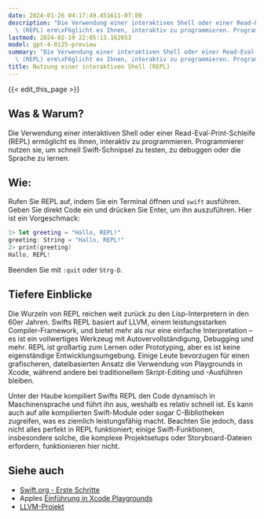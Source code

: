 ```yaml
---
date: 2024-01-26 04:17:49.451611-07:00
description: "Die Verwendung einer interaktiven Shell oder einer Read-Eval-Print-Schleife\
  \ (REPL) erm\xF6glicht es Ihnen, interaktiv zu programmieren. Programmierer nutzen\u2026"
lastmod: 2024-02-19 22:05:13.162653
model: gpt-4-0125-preview
summary: "Die Verwendung einer interaktiven Shell oder einer Read-Eval-Print-Schleife\
  \ (REPL) erm\xF6glicht es Ihnen, interaktiv zu programmieren. Programmierer nutzen\u2026"
title: Nutzung einer interaktiven Shell (REPL)
---
```


{{< edit_this_page >}}

## Was & Warum?
Die Verwendung einer interaktiven Shell oder einer Read-Eval-Print-Schleife (REPL) ermöglicht es Ihnen, interaktiv zu programmieren. Programmierer nutzen sie, um schnell Swift-Schnipsel zu testen, zu debuggen oder die Sprache zu lernen.

## Wie:
Rufen Sie REPL auf, indem Sie ein Terminal öffnen und `swift` ausführen. Geben Sie direkt Code ein und drücken Sie Enter, um ihn auszuführen. Hier ist ein Vorgeschmack:

```Swift
1> let greeting = "Hallo, REPL!"
greeting: String = "Hallo, REPL!"
2> print(greeting)
Hallo, REPL!
```

Beenden Sie mit `:quit` oder `Strg-D`.

## Tiefere Einblicke
Die Wurzeln von REPL reichen weit zurück zu den Lisp-Interpretern in den 60er Jahren. Swifts REPL basiert auf LLVM, einem leistungsstarken Compiler-Framework, und bietet mehr als nur eine einfache Interpretation – es ist ein vollwertiges Werkzeug mit Autovervollständigung, Debugging und mehr. REPL ist großartig zum Lernen oder Prototyping, aber es ist keine eigenständige Entwicklungsumgebung. Einige Leute bevorzugen für einen grafischeren, dateibasierten Ansatz die Verwendung von Playgrounds in Xcode, während andere bei traditionellem Skript-Editing und -Ausführen bleiben.

Unter der Haube kompiliert Swifts REPL den Code dynamisch in Maschinensprache und führt ihn aus, weshalb es relativ schnell ist. Es kann auch auf alle kompilierten Swift-Module oder sogar C-Bibliotheken zugreifen, was es ziemlich leistungsfähig macht. Beachten Sie jedoch, dass nicht alles perfekt in REPL funktioniert; einige Swift-Funktionen, insbesondere solche, die komplexe Projektsetups oder Storyboard-Dateien erfordern, funktionieren hier nicht.

## Siehe auch
- [Swift.org - Erste Schritte](https://www.swift.org/getting-started/#using-the-repl)
- Apples [Einführung in Xcode Playgrounds](https://developer.apple.com/videos/play/wwdc2014/408/)
- [LLVM-Projekt](https://llvm.org/)
